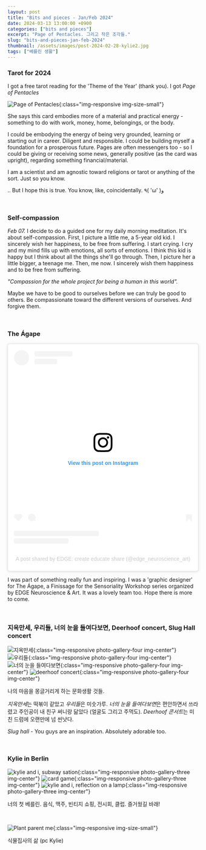 ```yaml
---
layout: post
title: "Bits and pieces - Jan/Feb 2024"
date: 2024-03-13 13:00:00 +0900
categories: ["bits and pieces"]
excerpt: "Page of Pentacles. 그리고 작은 조각들."
slug: "bits-and-pieces-jan-feb-2024"
thumbnail: /assets/images/post-2024-02-28-kylie2.jpg
tags: ["베를린 생활"]
---
```


### Tarot for 2024

I got a free tarot reading for the 'Theme of the Year' (thank you). I got *Page of Pentacles*

![Page of Pentacles]({{site.baseurl}}/assets/images/post-2024-02-28-tarot.JPG){:class="img-responsive img-size-small"}

She says this card embodies more of a material and practical energy - something to do with work, money, home, belongings, or the body. 
<!-- She says it could either reflect what's at the forefront of my mind right now or could be the general theme of the year.  -->

I could be embodying the energy of being very grounded, learning or starting out in career. Diligent and responsible. I could be building myself a foundation for a prosperous future. Pages are often messengers too - so I could be giving or receiving some news, generally positive (as the card was upright), regarding something financial/material. 


I am a scientist and am agnostic toward religions or tarot or anything of the sort. Just so you know.

.. But I hope this is true. You know, like, coincidentally. ٩( 'ω' )و 

<br/>

### Self-compassion
*Feb 07.* I decide to do a guided one for my daily morning meditation. It's about self-compassion. First, I picture a little me, a 5-year old kid. I sincerely wish her happiness, to be free from suffering. I start crying. I cry and my mind fills up with emotions, all sorts of emotions. I think this kid is happy but I think about all the things she'll go through. Then, I picture her a little bigger, a teenage me. Then, me now. I sincerely wish them happiness and to be free from suffering. 

*"Compassion for the whole project for being a human in this world".*

Maybe we have to be good to ourselves before we can truly be good to others. Be compassionate toward the different versions of ourselves. And forgive them. 


<br/>

### The Ágape
<blockquote class="instagram-media" data-instgrm-permalink="https://www.instagram.com/p/C2zQdVUsF19/?utm_source=ig_embed&amp;utm_campaign=loading" data-instgrm-version="14" style=" background:#FFF; border:0; border-radius:3px; box-shadow:0 0 1px 0 rgba(0,0,0,0.5),0 1px 10px 0 rgba(0,0,0,0.15); margin: 1px; max-width:540px; min-width:326px; padding:0; width:99.375%; width:-webkit-calc(100% - 2px); width:calc(100% - 2px);"><div style="padding:16px;"> <a href="https://www.instagram.com/p/C2zQdVUsF19/?utm_source=ig_embed&amp;utm_campaign=loading" style=" background:#FFFFFF; line-height:0; padding:0 0; text-align:center; text-decoration:none; width:100%;" target="_blank"> <div style=" display: flex; flex-direction: row; align-items: center;"> <div style="background-color: #F4F4F4; border-radius: 50%; flex-grow: 0; height: 40px; margin-right: 14px; width: 40px;"></div> <div style="display: flex; flex-direction: column; flex-grow: 1; justify-content: center;"> <div style=" background-color: #F4F4F4; border-radius: 4px; flex-grow: 0; height: 14px; margin-bottom: 6px; width: 100px;"></div> <div style=" background-color: #F4F4F4; border-radius: 4px; flex-grow: 0; height: 14px; width: 60px;"></div></div></div><div style="padding: 19% 0;"></div> <div style="display:block; height:50px; margin:0 auto 12px; width:50px;"><svg width="50px" height="50px" viewBox="0 0 60 60" version="1.1" xmlns="https://www.w3.org/2000/svg" xmlns:xlink="https://www.w3.org/1999/xlink"><g stroke="none" stroke-width="1" fill="none" fill-rule="evenodd"><g transform="translate(-511.000000, -20.000000)" fill="#000000"><g><path d="M556.869,30.41 C554.814,30.41 553.148,32.076 553.148,34.131 C553.148,36.186 554.814,37.852 556.869,37.852 C558.924,37.852 560.59,36.186 560.59,34.131 C560.59,32.076 558.924,30.41 556.869,30.41 M541,60.657 C535.114,60.657 530.342,55.887 530.342,50 C530.342,44.114 535.114,39.342 541,39.342 C546.887,39.342 551.658,44.114 551.658,50 C551.658,55.887 546.887,60.657 541,60.657 M541,33.886 C532.1,33.886 524.886,41.1 524.886,50 C524.886,58.899 532.1,66.113 541,66.113 C549.9,66.113 557.115,58.899 557.115,50 C557.115,41.1 549.9,33.886 541,33.886 M565.378,62.101 C565.244,65.022 564.756,66.606 564.346,67.663 C563.803,69.06 563.154,70.057 562.106,71.106 C561.058,72.155 560.06,72.803 558.662,73.347 C557.607,73.757 556.021,74.244 553.102,74.378 C549.944,74.521 548.997,74.552 541,74.552 C533.003,74.552 532.056,74.521 528.898,74.378 C525.979,74.244 524.393,73.757 523.338,73.347 C521.94,72.803 520.942,72.155 519.894,71.106 C518.846,70.057 518.197,69.06 517.654,67.663 C517.244,66.606 516.755,65.022 516.623,62.101 C516.479,58.943 516.448,57.996 516.448,50 C516.448,42.003 516.479,41.056 516.623,37.899 C516.755,34.978 517.244,33.391 517.654,32.338 C518.197,30.938 518.846,29.942 519.894,28.894 C520.942,27.846 521.94,27.196 523.338,26.654 C524.393,26.244 525.979,25.756 528.898,25.623 C532.057,25.479 533.004,25.448 541,25.448 C548.997,25.448 549.943,25.479 553.102,25.623 C556.021,25.756 557.607,26.244 558.662,26.654 C560.06,27.196 561.058,27.846 562.106,28.894 C563.154,29.942 563.803,30.938 564.346,32.338 C564.756,33.391 565.244,34.978 565.378,37.899 C565.522,41.056 565.552,42.003 565.552,50 C565.552,57.996 565.522,58.943 565.378,62.101 M570.82,37.631 C570.674,34.438 570.167,32.258 569.425,30.349 C568.659,28.377 567.633,26.702 565.965,25.035 C564.297,23.368 562.623,22.342 560.652,21.575 C558.743,20.834 556.562,20.326 553.369,20.18 C550.169,20.033 549.148,20 541,20 C532.853,20 531.831,20.033 528.631,20.18 C525.438,20.326 523.257,20.834 521.349,21.575 C519.376,22.342 517.703,23.368 516.035,25.035 C514.368,26.702 513.342,28.377 512.574,30.349 C511.834,32.258 511.326,34.438 511.181,37.631 C511.035,40.831 511,41.851 511,50 C511,58.147 511.035,59.17 511.181,62.369 C511.326,65.562 511.834,67.743 512.574,69.651 C513.342,71.625 514.368,73.296 516.035,74.965 C517.703,76.634 519.376,77.658 521.349,78.425 C523.257,79.167 525.438,79.673 528.631,79.82 C531.831,79.965 532.853,80.001 541,80.001 C549.148,80.001 550.169,79.965 553.369,79.82 C556.562,79.673 558.743,79.167 560.652,78.425 C562.623,77.658 564.297,76.634 565.965,74.965 C567.633,73.296 568.659,71.625 569.425,69.651 C570.167,67.743 570.674,65.562 570.82,62.369 C570.966,59.17 571,58.147 571,50 C571,41.851 570.966,40.831 570.82,37.631"></path></g></g></g></svg></div><div style="padding-top: 8px;"> <div style=" color:#3897f0; font-family:Arial,sans-serif; font-size:14px; font-style:normal; font-weight:550; line-height:18px;">View this post on Instagram</div></div><div style="padding: 12.5% 0;"></div> <div style="display: flex; flex-direction: row; margin-bottom: 14px; align-items: center;"><div> <div style="background-color: #F4F4F4; border-radius: 50%; height: 12.5px; width: 12.5px; transform: translateX(0px) translateY(7px);"></div> <div style="background-color: #F4F4F4; height: 12.5px; transform: rotate(-45deg) translateX(3px) translateY(1px); width: 12.5px; flex-grow: 0; margin-right: 14px; margin-left: 2px;"></div> <div style="background-color: #F4F4F4; border-radius: 50%; height: 12.5px; width: 12.5px; transform: translateX(9px) translateY(-18px);"></div></div><div style="margin-left: 8px;"> <div style=" background-color: #F4F4F4; border-radius: 50%; flex-grow: 0; height: 20px; width: 20px;"></div> <div style=" width: 0; height: 0; border-top: 2px solid transparent; border-left: 6px solid #f4f4f4; border-bottom: 2px solid transparent; transform: translateX(16px) translateY(-4px) rotate(30deg)"></div></div><div style="margin-left: auto;"> <div style=" width: 0px; border-top: 8px solid #F4F4F4; border-right: 8px solid transparent; transform: translateY(16px);"></div> <div style=" background-color: #F4F4F4; flex-grow: 0; height: 12px; width: 16px; transform: translateY(-4px);"></div> <div style=" width: 0; height: 0; border-top: 8px solid #F4F4F4; border-left: 8px solid transparent; transform: translateY(-4px) translateX(8px);"></div></div></div> <div style="display: flex; flex-direction: column; flex-grow: 1; justify-content: center; margin-bottom: 24px;"> <div style=" background-color: #F4F4F4; border-radius: 4px; flex-grow: 0; height: 14px; margin-bottom: 6px; width: 224px;"></div> <div style=" background-color: #F4F4F4; border-radius: 4px; flex-grow: 0; height: 14px; width: 144px;"></div></div></a><p style=" color:#c9c8cd; font-family:Arial,sans-serif; font-size:14px; line-height:17px; margin-bottom:0; margin-top:8px; overflow:hidden; padding:8px 0 7px; text-align:center; text-overflow:ellipsis; white-space:nowrap;"><a href="https://www.instagram.com/p/C2zQdVUsF19/?utm_source=ig_embed&amp;utm_campaign=loading" style=" color:#c9c8cd; font-family:Arial,sans-serif; font-size:14px; font-style:normal; font-weight:normal; line-height:17px; text-decoration:none;" target="_blank">A post shared by EDGE: create educate share (@edge_neuroscience_art)</a></p></div></blockquote> <script async src="//www.instagram.com/embed.js"></script>

I was part of something really fun and inspiring. I was a 'graphic designer' for The Ágape, a Finissage for the Sensoriality Workshop series organized by EDGE Neuroscience & Art. It was a lovely team too. Hope there is more to come. 

<br/>

### 지옥만세, 우리들, 너의 눈을 들여다보면, Deerhoof concert, Slug Hall concert
![지옥만세]({{site.baseurl}}/assets/images/post-2024-02-28-지옥만세.jpg){:class="img-responsive photo-gallery-four img-center"}
![우리들]({{site.baseurl}}/assets/images/post-2024-02-28-우리들.jpeg){:class="img-responsive photo-gallery-four img-center"}
![너의 눈을 들여다보면]({{site.baseurl}}/assets/images/post-2024-02-28-movie1.jpeg){:class="img-responsive photo-gallery-four img-center"}
![deerhoof concert]({{site.baseurl}}/assets/images/post-2024-02-28-deerhoof.jpeg){:class="img-responsive photo-gallery-four img-center"}

나의 마음을 몽글거리게 하는 문화생활 것들. 

*지옥만세*는 떡볶이 같았고 *우리들*은 미숫가루. *너의 눈을 들여다보면*은 편안하면서 쓰라렸고 주인공이 내 친구 써니랑 닮았다 (얼굴도 그리고 주먹도). *Deerhoof 콘서트*는 미친 드럼에 오랜만에 넘 씬낫다.

*Slug hall* - You guys are an inspiration. Absolutely adorable too. 



<br/>

### Kylie in Berlin 
![kylie and i, subway sation]({{site.baseurl}}/assets/images/post-2024-02-28-kylie1.jpg){:class="img-responsive photo-gallery-three img-center"}
![card game]({{site.baseurl}}/assets/images/post-2024-02-28-kylie2.jpg){:class="img-responsive photo-gallery-three img-center"}
![kylie and i, reflection on a lamp]({{site.baseurl}}/assets/images/post-2024-02-28-kylie3.JPG){:class="img-responsive photo-gallery-three img-center"}

너의 첫 베를린. 음식, 맥주, 빈티지 쇼핑, 전시회, 클럽. 즐거웠길 바래! 


<br/>

![Plant parent me]({{site.baseurl}}/assets/images/post-2024-02-28-plantmom.JPG){:class="img-responsive img-size-small"}
<figcaption class="align-left"> 식물집사의 삶 (pc Kylie) </figcaption>

